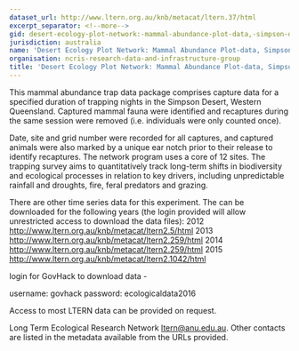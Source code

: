 ```yaml
---
dataset_url: http://www.ltern.org.au/knb/metacat/ltern.37/html
excerpt_separator: <!--more-->
gid: desert-ecology-plot-network:-mammal-abundance-plot-data,-simpson-desert,-western-queensland,-1990-2011
jurisdiction: australia
name: 'Desert Ecology Plot Network: Mammal Abundance Plot-data, Simpson Desert, Western Queensland, 1990-2011'
organisation: ncris-research-data-and-infrastructure-group
title: 'Desert Ecology Plot Network: Mammal Abundance Plot-data, Simpson Desert, Western Queensland, 1990-2011'
---
```


This mammal abundance trap data package comprises capture data for a specified duration of trapping nights in the Simpson Desert, Western Queensland. Captured mammal fauna were identified and recaptures during the same session were removed (i.e. individuals were only counted once).

<!--more-->

Date, site and grid number were recorded for all captures, and captured animals were also marked by a unique ear notch prior to their release to identify recaptures. The network program uses a core of 12 sites. The trapping survey aims to quantitatively track long-term shifts in biodiversity and ecological processes in relation to key drivers, including unpredictable rainfall and droughts, fire, feral predators and grazing.

There are other time series data for this experiment. The can be downloaded for the following years (the login provided will allow unrestricted access to download the data files):
2012 http://www.ltern.org.au/knb/metacat/ltern2.5/html
2013 http://www.ltern.org.au/knb/metacat/ltern2.259/html
2014 http://www.ltern.org.au/knb/metacat/ltern2.259/html
2015 http://www.ltern.org.au/knb/metacat/ltern2.1042/html

login for GovHack to download data -

username: govhack
password: ecologicaldata2016 

Access to most LTERN data can be provided on request.

Long Term Ecological Research Network ltern@anu.edu.au. Other contacts are listed in the metadata available from the URLs provided.
